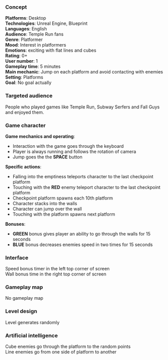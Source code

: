 ### Concept

**Platforms**: Desktop  
**Technologies**: Unreal Engine, Blueprint  
**Languages**: English  
**Audience**: Temple Run fans  
**Genre**: Platformer  
**Mood**: Interest in platformers  
**Emotions**: exciting with flat lines and cubes  
**Rating**: 0+  
**User number**: 1  
**Gameplay time**: 5 minutes  
**Main mechanic**: Jump on each platform and avoid contacting with enemies  
**Setting**: Platforms  
**Goal**: No goal actually  

### Targeted audience

People who played games like Temple Run, Subway Serfers and Fall Guys and enjoyed them.

### Game character

**Game mechanics and operating**:

- Interaction with the game goes through the keyboard
- Player is always running and follows the rotation of camera
- Jump goes the the __SPACE__ button

**Specific actions**:

- Falling into the emptiness teleports character to the last checkpoint platform
- Touching with the __RED__ enemy teleport character to the last checkpoint platform
- Checkpoint platform spawns each 10th platform
- Character stacks into the walls
- Character can jump over the wall
- Touching with the platform spawns next platform

**Bonuses**:

- __GREEN__ bonus gives player an ability to go through the walls for 15 seconds
- __BLUE__ bonus decreases enemies speed in two times for 15 seconds

### Interface

Speed bonus timer in the left top corner of screen  
Wall bonus time in the right top corner of screen  

### Gameplay map

No gameplay map

### Level design

Level generates randomly

### Artificial intelligence   

Cube enemies go through the platform to the random points  
Line enemies go from one side of platform to another